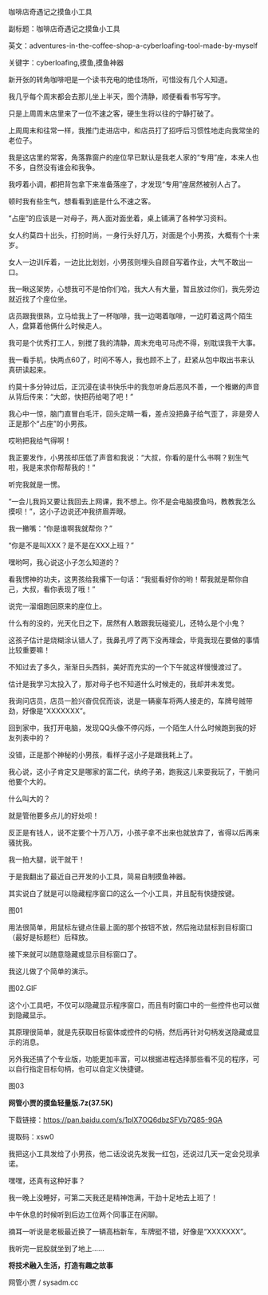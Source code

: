 咖啡店奇遇记之摸鱼小工具

副标题：咖啡店奇遇记之摸鱼小工具

英文：adventures-in-the-coffee-shop-a-cyberloafing-tool-made-by-myself

关键字：cyberloafing,摸鱼,摸鱼神器



新开张的转角咖啡吧是一个读书充电的绝佳场所，可惜没有几个人知道。

我几乎每个周末都会去那儿坐上半天，图个清静，顺便看看书写写字。

只是上周周末店里来了一位不速之客，硬生生将以往的宁静打破了。



上周周末和往常一样，我推门走进店中，和店员打了招呼后习惯性地走向我常坐的老位子。

我是这店里的常客，角落靠窗户的座位早已默认是我老人家的“专用”座，本来人也不多，自然没有谁会和我争。

我哼着小调，都把背包拿下来准备落座了，才发现“专用”座居然被别人占了。

顿时我有些生气，想看看到底是什么不速之客。

“占座”的应该是一对母子，两人面对面坐着，桌上铺满了各种学习资料。

女人约莫四十出头，打扮时尚，一身行头好几万，对面是个小男孩，大概有个十来岁。

女人一边训斥着，一边比比划划，小男孩则埋头自顾自写着作业，大气不敢出一口。



我一瞅这架势，心想我可不是怕你们哈，我大人有大量，暂且放过你们，我先旁边就近找了个座位坐。

店员跟我很熟，立马给我上了一杯咖啡，我一边喝着咖啡，一边盯着这两个陌生人，盘算着他俩什么时候走人。

我可是个优秀打工人，别搅了我的清静，周末充电可马虎不得，别耽误我干大事。

我一看手机，快两点60了，时间不等人，我也顾不上了，赶紧从包中取出书来认真研读起来。



约莫十多分钟过后，正沉浸在读书快乐中的我忽听身后恶风不善，一个稚嫩的声音从背后传来：“大郎，快把药给喝了吧！”

我心中一惊，脑门直冒白毛汗，回头定睛一看，差点没把鼻子给气歪了，非是旁人正是那个“占座”的小男孩。

哎哟把我给气得啊！

我正要发作，小男孩却压低了声音和我说：“大叔，你看的是什么书啊？别生气啦，我是来求你帮帮我的！”

听完我就是一愣。

“一会儿我妈又要让我回去上网课，我不想上。你不是会电脑摸鱼吗，教教我怎么摸呗！”，这小子边说还冲我挤眉弄眼。

我一撇嘴：“你是谁啊我就帮你？”

“你是不是叫XXX？是不是在XXX上班？”

嘿哟呵，我心说这小子怎么知道的？

看我愣神的功夫，这男孩给我撂下一句话：“我挺看好你的哟！帮我就是帮你自己，大叔，看你表现了哦！”

说完一溜烟跑回原来的座位上。



什么有的没的，光天化日之下，居然有人敢跟我玩碰瓷儿，还特么是个小鬼？

这孩子估计是烧糊涂认错人了，我鼻孔哼了两下没再理会，毕竟我现在要做的事情比较重要嘛！



不知过去了多久，渐渐日头西斜，美好而充实的一个下午就这样慢慢渡过了。

估计是我学习太投入了，那对母子也不知道什么时候走的，我却并未发觉。

我询问店员，店员一脸兴奋侃侃而谈，说是一辆豪车将两人接走的，车牌号贼带劲，好像是“XXXXXXX”。



回到家中，我打开电脑，发现QQ头像不停闪烁，一个陌生人什么时候跑到我的好友列表中的？

没错，正是那个神秘的小男孩，看样子这小子是跟我耗上了。

我心说，这小子肯定又是哪家的富二代，纨绔子弟，跑我这儿来耍我玩了，干脆问他要个大的。

什么叫大的？

就是管他要多点儿的好处呗！

反正是有钱人，说不定要个十万八万，小孩子拿不出来也就放弃了，省得以后再来骚扰我。

我一拍大腿，说干就干！



于是我翻出了最近自己开发的小工具，简易自制摸鱼神器。

其实说白了就是可以隐藏程序窗口的这么一个小工具，并且配有快捷按键。

图01



用法很简单，用鼠标左键点住最上面的那个按钮不放，然后拖动鼠标到目标窗口（最好是标题栏）后释放。

接下来就可以随意隐藏或显示目标窗口了。

我这儿做了个简单的演示。

图02.GIF



这个小工具吧，不仅可以隐藏显示程序窗口，而且有时窗口中的一些控件也可以做到隐藏显示。

其原理很简单，就是先获取目标窗体或控件的句柄，然后再针对句柄发送隐藏或显示的消息。

另外我还搞了个专业版，功能更加丰富，可以根据进程选择那些看不见的程序，可以自行指定目标句柄，也可以自定义快捷键。

图03



**网管小贾的摸鱼轻量版.7z(37.5K)**

下载链接：https://pan.baidu.com/s/1plX7OQ6dbzSFVb7Q85-9GA

提取码：xsw0



我把这小工具发给了小男孩，他二话没说先发我一红包，还说过几天一定会兑现承诺。

嘿嘿，还真有这种好事？

我一晚上没睡好，可第二天我还是精神饱满，干劲十足地去上班了！

中午休息的时候听到后边工位两个同事正在闲聊。

摘耳一听说是老板最近换了一辆高档新车，车牌挺不错，好像是“XXXXXXX”。

我听完一屁股就坐到了地上......





**将技术融入生活，打造有趣之故事**

网管小贾 / sysadm.cc